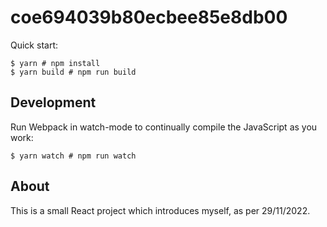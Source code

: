 # coe694039b80ecbee85e8db00

Quick start:

```
$ yarn # npm install
$ yarn build # npm run build
````

## Development

Run Webpack in watch-mode to continually compile the JavaScript as you work:

```
$ yarn watch # npm run watch
```

## About 

This is a small React project which introduces myself, as per 29/11/2022. 
